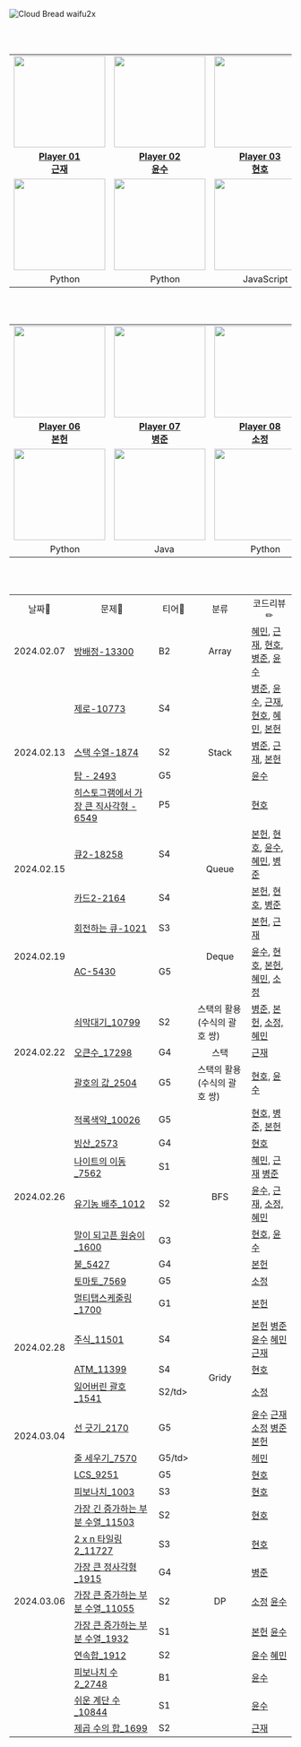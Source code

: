 ![Cloud Bread waifu2x](https://github.com/2024-goormKDT-goormBread/Algorithm_Study/assets/53262430/04e30719-539e-47f8-ba74-e960faad08f2)

<br/><br/>

<div align='center'>
  <table>
    <tr>
      <td align="center"><a href="https://github.com/tjrmswo"><img src="https://avatars.githubusercontent.com/u/93309061?v=4" width="163px; style="vertical-align:top" alt=""/>
      <td align="center"><a href="https://github.com/Berygna"><img src="https://avatars.githubusercontent.com/u/18259766?v=4" width="163px; style="vertical-align:top" alt=""/>
      <td align="center"><a href="https://github.com/SWARVY"><img src="https://avatars.githubusercontent.com/u/53262430?v=4" width="163px; style="vertical-align:top" alt=""/>
      <td align="center"><a href="https://github.com/Hong-sungshin"><img src="https://avatars.githubusercontent.com/u/90171904?v=4" width="163px; style="vertical-align:top" alt=""/>
    </tr>
    <tr>
      <td align="center"><a href="https://github.com/tjrmswo"><b>Player 01<br/>근재</b></a></td>
      <td align="center"><a href="https://github.com/Berygna"><b>Player 02</br>윤수</b></a></td>
      <td align="center"><a href="https://github.com/SWARVY"><b>Player 03<br/>현호</b></a></td>
      <td align="center"><a href="https://github.com/Hong-sungshin"><b>Player 04<br/>혜민</b></a></td>
    </tr>
    <tr>
      <td align="center"><a href="https://solved.ac/profile/tjdrufeorhdzja"><img src="http://mazassumnida.wtf/api/v2/generate_badge?boj=tjdrufeorhdzja" style="vertical-align:top" width="163px;" /></a></td>
      <td align="center"><a href="https://solved.ac/profile/berygna"><img src="http://mazassumnida.wtf/api/v2/generate_badge?boj=berygna" style="vertical-align:top" width="163px;" /></a></td>
      <td align="center"><a href="https://solved.ac/profile/alwaysawake0083"><img src="http://mazassumnida.wtf/api/v2/generate_badge?boj=alwaysawake0083" style="vertical-align:top" width="163px;" /></a></td>
      <td align="center"><a href="https://solved.ac/profile/haemin1107"><img src="http://mazassumnida.wtf/api/v2/generate_badge?boj=haemin1107" style="vertical-align:top" width="163px;" /></a></td>
    </tr>
    <tr>
      <td align="center"><img src="https://user-images.githubusercontent.com/112257466/210311699-6c37f4db-d683-4b2f-8ff0-7d1354d32c61.png" width="15px"/> Python</td>
      <td align="center"><img src="https://user-images.githubusercontent.com/112257466/210311699-6c37f4db-d683-4b2f-8ff0-7d1354d32c61.png" width="15px"/> Python</td>
      <td align="center"><img src="https://user-images.githubusercontent.com/112257466/215278105-06ab07f1-ee1e-48e9-af62-0a02cc6d6039.png" width="15px"> JavaScript</td>
      <td align="center"><img src="https://user-images.githubusercontent.com/112257466/210311699-6c37f4db-d683-4b2f-8ff0-7d1354d32c61.png" width="15px"/> Python</td>
    </tr>
  </table>
</div>
<br/><br/>

<div align='center'>
  <table>
    <tr>
      <td align="center"><a href="https://github.com/nnevia"><img src="https://avatars.githubusercontent.com/u/129982345?v=4" width="163px; style="vertical-align:top" alt=""/>
      <td align="center"><a href="https://github.com/ByeongJun-Jang"><img src="https://avatars.githubusercontent.com/u/85213981?v=4" width="163px; style="vertical-align:top" alt=""/>
      <td align="center"><a href="https://github.com/ulthwjdwkd"><img src="https://avatars.githubusercontent.com/u/159230525?v=4" width="163px; style="vertical-align:top" alt=""/>
      <td align="center"><a href="https://github.com/"><img src="https://avatars.githubusercontent.com/u/45807407?v=4" width="163px; style="vertical-align:top" alt=""/>
    </tr>
    <tr>
      <td align="center"><a href="https://github.com/nnevia"><b>Player 06<br/>본헌</b></a></td>
      <td align="center"><a href="https://github.com/ByeongJun-Jang"><b>Player 07</br>병준</b></a></td>
      <td align="center"><a href="https://github.com/ulthwjdwkd"><b>Player 08<br/>소정</b></a></td>
      <td align="center"><a href="https://github.com/"><b>Player 09<br/>undefined</b></a></td>
    </tr>
    <tr>
      <td align="center"><a href="https://solved.ac/profile/darvin333"><img src="http://mazassumnida.wtf/api/v2/generate_badge?boj=darvin333" style="vertical-align:top" width="163px;" /></a></td>
      <td align="center"><a href="https://solved.ac/profile/qudwns8616"><img src="http://mazassumnida.wtf/api/v2/generate_badge?boj=qudwns8616" style="vertical-align:top" width="163px;" /></a></td>
      <td align="center"><a href="https://solved.ac/profile/"><img src="http://mazassumnida.wtf/api/v2/generate_badge?boj=" style="vertical-align:top" width="163px;" /></a></td>
      <td align="center"></td>
    </tr>
    <tr>
      <td align="center"><img src="https://user-images.githubusercontent.com/112257466/210311699-6c37f4db-d683-4b2f-8ff0-7d1354d32c61.png" width="15px"/> Python</td>
      <td align="center"><img src="https://user-images.githubusercontent.com/112257466/210312477-2c0ad52d-dc9a-4d1a-9d4e-b40f5088d1cb.png" width="12px"/>&nbsp;Java</td>
      <td align="center"><img src="https://user-images.githubusercontent.com/112257466/210311699-6c37f4db-d683-4b2f-8ff0-7d1354d32c61.png" width="15px"/> Python</td>
      <td align="center">undefined</td>
    </tr>
  </table>
</div>
<br/><br/>

<div align="center">
  <table>
  <tr align="center">
    <td>날짜📆</td>
    <td>문제📝</td>
    <td>티어🥇</td>
    <td>분류</td>
    <td>코드리뷰✏</td>
  </tr>
  <tr>
    <td>2024.02.07</td>
    <td><a href="https://www.acmicpc.net/problem/13300">방배정-13300</a></td>
    <td>B2</td>
    <td align="center">Array </td>
    <td>
      <a href="https://github.com/2024-goormKDT-goormBread/Algorithm_Study/blob/main/%ED%98%9C%EB%AF%BC/BOJ_13300.py">혜민</a>,
      <a href="https://github.com/2024-goormKDT-goormBread/Algorithm_Study/blob/main/%EA%B7%BC%EC%9E%AC/BOJ_13300.py">근재</a>,
      <a href="https://github.com/2024-goormKDT-goormBread/Algorithm_Study/blob/main/%ED%98%84%ED%98%B8/BOJ_13300.js">현호</a>,
      <a href="https://github.com/2024-goormKDT-goormBread/Algorithm_Study/blob/main/%EB%B3%91%EC%A4%80/BOJ_13300.py">병준</a>,
      <a href="https://github.com/2024-goormKDT-goormBread/Algorithm_Study/blob/main/%EC%9C%A4%EC%88%98/BOJ_13300.py">윤수</a>
    </td>
  </tr>
  <tr>
    <td rowspan='4'>2024.02.13</td>
    <td><a href="https://www.acmicpc.net/problem/13300">제로-10773</a></td>
    <td>S4</td> 
    <td rowspan='4' align="center">Stack</td>
    <td>
      <a href="https://github.com/2024-goormKDT-goormBread/Algorithm_Study/blob/main/BOJ_10773.java">병준</a>,
      <a href="https://github.com/2024-goormKDT-goormBread/Algorithm_Study/blob/main/%EC%9C%A4%EC%88%98/BOJ_10773.py">윤수</a>,
      <a href="https://github.com/2024-goormKDT-goormBread/Algorithm_Study/blob/main/%EA%B7%BC%EC%9E%AC/BOJ_10773.py">근재</a>,
      <a href="https://github.com/2024-goormKDT-goormBread/Algorithm_Study/blob/main/%ED%98%84%ED%98%B8/BOJ_10773.js">현호</a>,
      <a href="https://github.com/2024-goormKDT-goormBread/Algorithm_Study/blob/main/%ED%98%9C%EB%AF%BC/BOJ_10773.py">혜민</a>,
      <a href="https://github.com/2024-goormKDT-goormBread/Algorithm_Study/blob/main/%EB%B3%B8%ED%97%8C/BOJ_10773.py">본헌</a>
    </td>
  </tr>
  <tr>
    <td><a href="https://www.acmicpc.net/problem/1874">스택 수열-1874</a></td>
    <td>S2</td>
    <td>
      <a href="https://github.com/2024-goormKDT-goormBread/Algorithm_Study/blob/main/BOJ_1874.java">병준</a>,
      <a href="https://github.com/2024-goormKDT-goormBread/Algorithm_Study/blob/main/%EA%B7%BC%EC%9E%AC/BOJ_1874.py">근재</a>,
      <a href="https://github.com/2024-goormKDT-goormBread/Algorithm_Study/blob/main/%EB%B3%B8%ED%97%8C/BOJ_1874.py">본헌</a>
    </td>
  </tr>
  <tr>
    <td><a href="https://www.acmicpc.net/problem/2493">탑 - 2493</a></td>
    <td>G5</td>
    <td>
      <a href="https://github.com/2024-goormKDT-goormBread/Algorithm_Study/blob/main/%EC%9C%A4%EC%88%98/BOJ_2493.py">윤수</a>
    </td>
  </tr>
  <tr>
    <td><a href="https://www.acmicpc.net/problem/6549">히스토그램에서 가장 큰 직사각형 - 6549</a></td>
    <td>P5</td>
    <td>
      <a href="https://github.com/2024-goormKDT-goormBread/Algorithm_Study/blob/main/%ED%98%84%ED%98%B8/BOJ_6549.js">현호</a>
    </td>
  </tr>
  
  <tr>
    <td rowspan='2'>2024.02.15</td>
    <td><a href="https://www.acmicpc.net/problem/18258">큐2-18258</a></td>
    <td>S4</td>
    <td rowspan='2' align="center">Queue</td>
    <td>
      <a href="https://github.com/2024-goormKDT-goormBread/Algorithm_Study/blob/main/%EB%B3%B8%ED%97%8C/BOJ_18258.py">본헌</a>,
      <a href="https://github.com/2024-goormKDT-goormBread/Algorithm_Study/blob/main/%ED%98%84%ED%98%B8/BOJ_18258.js">현호</a>,
      <a href="https://github.com/2024-goormKDT-goormBread/Algorithm_Study/blob/main/%EC%9C%A4%EC%88%98/BOJ_18258.py">윤수</a>,
      <a href="https://github.com/2024-goormKDT-goormBread/Algorithm_Study/blob/main/%ED%98%9C%EB%AF%BC/BOJ_18258.py">혜민</a>,
      <a href="https://github.com/2024-goormKDT-goormBread/Algorithm_Study/blob/main/%EB%B3%91%EC%A4%80/BOJ_18258.java">병준</a>
    </td>
  </tr>
  <tr>
    <td><a href="https://www.acmicpc.net/problem/2164">카드2-2164</a></td>
    <td>S4</td>
    <td>
      <a href="https://github.com/2024-goormKDT-goormBread/Algorithm_Study/blob/main/%EB%B3%B8%ED%97%8C/BOJ_2164.py">본헌</a>,
      <a href="https://github.com/2024-goormKDT-goormBread/Algorithm_Study/blob/main/%ED%98%84%ED%98%B8/BOJ_2164.js">현호</a>,
      <a href="https://github.com/2024-goormKDT-goormBread/Algorithm_Study/blob/main/%EB%B3%91%EC%A4%80/BOJ_2164.java">병준</a>
    </td>
  </tr>
  <tr>
    <td rowspan='2'>2024.02.19</td>
    <td><a href="https://www.acmicpc.net/problem/1021">회전하는 큐-1021</a></td>
    <td>S3</td>
    <td rowspan='2' align="center">Deque</td>
    <td>
      <a href="https://github.com/2024-goormKDT-goormBread/Algorithm_Study/blob/main/%EB%B3%B8%ED%97%8C/BOJ_1021.py">본헌</a>,
      <a href="https://github.com/2024-goormKDT-goormBread/Algorithm_Study/blob/main/%EA%B7%BC%EC%9E%AC/Deque/BOJ_1021.py">근재</a>
    </td>
  </tr>
  <tr>
    <td><a href="https://www.acmicpc.net/problem/5430">AC-5430</a></td>
    <td>G5</td>
    <td>
      <a href="https://github.com/2024-goormKDT-goormBread/Algorithm_Study/blob/main/%EC%9C%A4%EC%88%98/BOJ_5430.py">윤수</a>,
      <a href="https://github.com/2024-goormKDT-goormBread/Algorithm_Study/blob/main/%ED%98%84%ED%98%B8/BOJ_5430.js">현호</a>,
      <a href="https://github.com/2024-goormKDT-goormBread/Algorithm_Study/blob/main/%EB%B3%B8%ED%97%8C/BOJ_5430.py">본헌</a>,
      <a href="https://github.com/2024-goormKDT-goormBread/Algorithm_Study/blob/main/%ED%98%9C%EB%AF%BC/BOJ_5430.py">혜민</a>,
      <a href="https://github.com/2024-goormKDT-goormBread/Algorithm_Study/blob/main/%EC%86%8C%EC%A0%95/BOJ_5430.py">소정</a>
    </td>
  </tr>
  <tr>
    <td rowspan='3'>2024.02.22</td>
    <td><a href="https://www.acmicpc.net/problem/10799">쇠막대기_10799</a></td>
    <td>S2</td>
    <td >스택의 활용(수식의 괄호 쌍)</td>
    <td>
      <a href="https://github.com/2024-goormKDT-goormBread/Algorithm_Study/blob/main/%EB%B3%91%EC%A4%80/BOJ_10799.java">병준,</a>
      <a href="https://github.com/2024-goormKDT-goormBread/Algorithm_Study/blob/main/%EB%B3%B8%ED%97%8C/BOJ_10799.py">본헌,</a>
      <a href="https://github.com/2024-goormKDT-goormBread/Algorithm_Study/blob/main/%EC%86%8C%EC%A0%95/BOJ_10779.py">소정,</a>
      <a href="https://github.com/2024-goormKDT-goormBread/Algorithm_Study/blob/main/%ED%98%9C%EB%AF%BC/BOJ_10799.py">혜민</a>
    </td>
  </tr>
  <tr>
    <td><a href="https://www.acmicpc.net/problem/17298">오큰수_17298</a></td>
    <td>G4</td>
    <td align="center">스택</td>
    <td>
      <a href="https://github.com/2024-goormKDT-goormBread/Algorithm_Study/blob/main/%EA%B7%BC%EC%9E%AC/Stack/BOJ_17298.py">근재</a>  
    </td>
  </tr>
  <tr>
    <td><a href="https://www.acmicpc.net/problem/2504">괄호의 값_2504</a></td>
    <td>G5</td>
    <td>스택의 활용(수식의 괄호 쌍)</td>
    <td>
      <a href="https://github.com/2024-goormKDT-goormBread/Algorithm_Study/blob/main/%ED%98%84%ED%98%B8/BOJ_2504.js">현호,</a>
      <a href="https://github.com/2024-goormKDT-goormBread/Algorithm_Study/blob/main/%EC%9C%A4%EC%88%98/BOJ_2504.py">윤수</a>
    </td>
  </tr>
  <tr>
    <td rowspan='7'>2024.02.26</td>
    <td><a href="https://www.acmicpc.net/problem/10026">적록색약_10026</a></td>
    <td>G5</td>
    <td rowspan='7' align="center" >BFS</td>
    <td>
      <a href="https://github.com/2024-goormKDT-goormBread/Algorithm_Study/blob/main/%ED%98%84%ED%98%B8/BOJ_10026.js">현호,</a>
      <a href="https://github.com/2024-goormKDT-goormBread/Algorithm_Study/blob/main/%EB%B3%91%EC%A4%80/BOJ_10026.java">병준,</a>
      <a href="https://github.com/2024-goormKDT-goormBread/Algorithm_Study/blob/main/%EB%B3%B8%ED%97%8C/BOJ_10026.py">본헌</a>
    </td>
  </tr>
  <tr>
    <td><a href="https://www.acmicpc.net/problem/2573">빙산_2573</a></td>
    <td>G4</td>
    <td>
      <a href="https://github.com/2024-goormKDT-goormBread/Algorithm_Study/blob/main/%ED%98%84%ED%98%B8/BOJ_2573.js">현호</a>
    </td>
  </tr>
  <tr>
    <td><a href="https://www.acmicpc.net/problem/7562">나이트의 이동_7562</a></td>
    <td>S1</td>
    <td>
      <a href="https://github.com/2024-goormKDT-goormBread/Algorithm_Study/blob/main/%ED%98%9C%EB%AF%BC/BOJ_7562.py">혜민,</a>
      <a href="https://github.com/2024-goormKDT-goormBread/Algorithm_Study/blob/main/%EA%B7%BC%EC%9E%AC/BFS/BOJ_7562.py">근재</a>
      <a href="https://github.com/2024-goormKDT-goormBread/Algorithm_Study/blob/main/%EB%B3%91%EC%A4%80/BOJ_7562.java">병준</a>
    </td>
  </tr>
  <tr>
    <td><a href="https://www.acmicpc.net/problem/1012">유기농 배추_1012</a></td>
    <td>S2</td>
    <td>
      <a href="https://github.com/2024-goormKDT-goormBread/Algorithm_Study/blob/main/%EC%9C%A4%EC%88%98/BOJ_1012.py">윤수,</a>
      <a href="https://github.com/2024-goormKDT-goormBread/Algorithm_Study/blob/main/%EA%B7%BC%EC%9E%AC/BFS/BOJ_1012.py">근재,</a>
      <a href="https://github.com/2024-goormKDT-goormBread/Algorithm_Study/blob/main/%EC%86%8C%EC%A0%95/BOJ_1012.py">소정,</a>
      <a href="https://github.com/2024-goormKDT-goormBread/Algorithm_Study/blob/main/%ED%98%9C%EB%AF%BC/BOJ_1012.py">혜민</a>
    </td>
  </tr>
  <tr>
    <td><a href="https://www.acmicpc.net/problem/1600">말이 되고픈 원숭이_1600</a></td>
    <td>G3</td>
    <td>
      <a href="https://github.com/2024-goormKDT-goormBread/Algorithm_Study/blob/main/%ED%98%84%ED%98%B8/BOJ_1600.js">현호,</a>
      <a href="https://github.com/2024-goormKDT-goormBread/Algorithm_Study/blob/main/%EC%9C%A4%EC%88%98/BOJ_1600.py">윤수</a>
    </td>
  </tr>
   <tr>
    <td><a href="https://www.acmicpc.net/problem/5427">불_5427</a></td>
    <td>G4</td>
    <td>
      <a href="https://github.com/2024-goormKDT-goormBread/Algorithm_Study/blob/main/%EB%B3%B8%ED%97%8C/BOJ_5427.py">본헌</a>
    </td>
  </tr>
  <tr>
    <td><a href="https://www.acmicpc.net/problem/7569">토마토_7569</a></td>
    <td>G5</td>
    <td>
      <a href="https://github.com/2024-goormKDT-goormBread/Algorithm_Study/blob/main/%EC%86%8C%EC%A0%95/BOJ_7569.py">소정</a>
    </td>
  </tr>
   <tr>
    <td rowspan='4'>2024.02.28</td>
    <td><a href="https://www.acmicpc.net/problem/1700">멀티탭스케줄링_1700</a></td>
    <td>G1</td>
    <td rowspan='6' align="center" >Gridy</td>
    <td>      
      <a href="https://github.com/2024-goormKDT-goormBread/Algorithm_Study/blob/main/%EB%B3%B8%ED%97%8C/BOJ_1700.py">본헌</a>
    </td>
  </tr>
  <tr>
    <td><a href="https://www.acmicpc.net/problem/11501">주식_11501</a></td>
    <td>S4</td>
    <td>      
      <a href="https://github.com/2024-goormKDT-goormBread/Algorithm_Study/blob/main/%EB%B3%B8%ED%97%8C/BOJ_11501.py">본헌</a>
      <a href="https://github.com/2024-goormKDT-goormBread/Algorithm_Study/blob/main/%EB%B3%91%EC%A4%80/BOJ_11501.java">병준</a>
      <a href="https://github.com/2024-goormKDT-goormBread/Algorithm_Study/blob/main/%EC%9C%A4%EC%88%98/BOJ_11501.py">윤수</a>
      <a href="https://github.com/2024-goormKDT-goormBread/Algorithm_Study/blob/main/%ED%98%9C%EB%AF%BC/BOJ_11501.py">혜민</a>
      <a href="https://github.com/2024-goormKDT-goormBread/Algorithm_Study/blob/main/%EA%B7%BC%EC%9E%AC/Gridy/BOJ_11501.py">근재</a>
    </td>
  </tr>
  <tr>
    <td><a href="https://www.acmicpc.net/problem/11399">ATM_11399</a></td>
    <td>S4</td>
    <td>      
      <a href="https://github.com/2024-goormKDT-goormBread/Algorithm_Study/blob/main/%ED%98%84%ED%98%B8/BOJ_11399.js">현호</a>
    </td>
  </tr>
  <tr>
    <td><a href="https://www.acmicpc.net/problem/1541">잃어버린 괄호_1541</a></td>
    <td>S2/td>
    <td>      
      <a href="https://github.com/2024-goormKDT-goormBread/Algorithm_Study/blob/main/%EC%86%8C%EC%A0%95/BOJ_1541.py">소정</a>
    </td>
  </tr>
   <tr>
    <td rowspan='2'>2024.03.04</td>
    <td><a href="https://www.acmicpc.net/problem/2170">선 긋기_2170</a></td>
    <td>G5</td>
    <td>      
      <a href="https://github.com/2024-goormKDT-goormBread/Algorithm_Study/blob/main/%EC%9C%A4%EC%88%98/BOJ_2170.py">윤수</a>
      <a href="https://github.com/2024-goormKDT-goormBread/Algorithm_Study/blob/main/%EA%B7%BC%EC%9E%AC/Gridy/BOJ_2170.py">근재</a>
      <a href="https://github.com/2024-goormKDT-goormBread/Algorithm_Study/blob/main/%EC%86%8C%EC%A0%95/BOJ_2170.py">소정</a>
      <a href="https://github.com/2024-goormKDT-goormBread/Algorithm_Study/blob/main/%EB%B3%91%EC%A4%80/BOJ_2170.java">병준</a>
      <a href="https://github.com/2024-goormKDT-goormBread/Algorithm_Study/blob/main/%EB%B3%B8%ED%97%8C/BOJ_2170.py">본헌</a>
    </td>
  </tr>
  <tr>
    <td><a href="https://www.acmicpc.net/problem/7570">줄 세우기_7570</a></td>
    <td>G5/td>
    <td>      
      <a href="https://github.com/2024-goormKDT-goormBread/Algorithm_Study/blob/main/%ED%98%9C%EB%AF%BC/BOJ_7570.py">헤민</a>
    </td>
  </tr>
   <tr>
    <td rowspan='11'>2024.03.06</td>
    <td><a href="https://www.acmicpc.net/problem/9251">LCS_9251</a></td>
    <td>G5</td>
    <td rowspan='11' align="center">DP</td>
    <td>      
      <a href="https://github.com/2024-goormKDT-goormBread/Algorithm_Study/blob/main/%ED%98%84%ED%98%B8/BOJ_9251.js">현호</a>
    </td>
  </tr>
  <tr>
    <td><a href="https://www.acmicpc.net/problem/1003">피보나치_1003</a></td>
    <td>S3</td>
    <td>      
      <a href="https://github.com/2024-goormKDT-goormBread/Algorithm_Study/blob/main/%ED%98%84%ED%98%B8/BOJ_1003.js">현호</a>
    </td>
  </tr>
  <tr>
    <td><a href="https://www.acmicpc.net/problem/11053">가장 긴 증가하는 부분 수열_11503</a></td>
    <td>S2</td>
    <td>      
      <a href="https://github.com/2024-goormKDT-goormBread/Algorithm_Study/blob/main/%ED%98%84%ED%98%B8/BOJ_11053.js">현호</a>
    </td>
  </tr>
  <tr>
    <td><a href="https://www.acmicpc.net/problem/11727">2 x n 타일링2_11727</a></td>
    <td>S3</td>
    <td>      
      <a href="https://github.com/2024-goormKDT-goormBread/Algorithm_Study/blob/main/%ED%98%84%ED%98%B8/BOJ_11727.js">현호</a>
    </td>
  </tr>
  <tr>
    <td><a href="https://www.acmicpc.net/problem/1915">가장 큰 정사각형_1915</a></td>
    <td>G4</td>
    <td>      
      <a href="https://github.com/2024-goormKDT-goormBread/Algorithm_Study/blob/main/%EB%B3%91%EC%A4%80/BOJ_1915.java">병준</a>
    </td>
  </tr>
  <tr>
    <td><a href="https://www.acmicpc.net/problem/11055">가장 큰 증가하는 부분 수열_11055</a></td>
    <td>S2</td>
    <td>      
      <a href="https://github.com/2024-goormKDT-goormBread/Algorithm_Study/blob/main/%EC%86%8C%EC%A0%95/BOJ_11055.py">소정</a>
      <a href="https://github.com/2024-goormKDT-goormBread/Algorithm_Study/blob/main/%EC%9C%A4%EC%88%98/BOJ_11055.py">윤수</a>
    </td>
  </tr>
  <tr>
    <td><a href="https://www.acmicpc.net/problem/1932">가장 큰 증가하는 부분 수열_1932</a></td>
    <td>S1</td>
    <td>      
      <a href="https://github.com/2024-goormKDT-goormBread/Algorithm_Study/blob/main/%EB%B3%B8%ED%97%8C/BOJ_1932.py">본헌</a>
      <a href="https://github.com/2024-goormKDT-goormBread/Algorithm_Study/blob/main/%EC%9C%A4%EC%88%98/BOJ_1932.py">윤수</a>
    </td>
  </tr>
  <tr>
    <td><a href="https://www.acmicpc.net/problem/1912">연속합_1912</a></td>
    <td>S2</td>
    <td>      
      <a href="https://github.com/2024-goormKDT-goormBread/Algorithm_Study/blob/main/%EC%9C%A4%EC%88%98/BOJ_1912.py">윤수</a>
      <a href="https://github.com/2024-goormKDT-goormBread/Algorithm_Study/blob/main/%ED%98%9C%EB%AF%BC/BOJ_1912.py">혜민</a>
    </td>
  </tr>
   <tr>
    <td><a href="https://www.acmicpc.net/problem/2748">피보나치 수 2_2748</a></td>
    <td>B1</td>
    <td>      
      <a href="https://github.com/2024-goormKDT-goormBread/Algorithm_Study/blob/main/%EC%9C%A4%EC%88%98/BOJ_2748.py">윤수</a>
    </td>
  </tr>
  <tr>
    <td><a href="https://www.acmicpc.net/problem/10844">쉬운 계단 수_10844</a></td>
    <td>S1</td>
    <td>      
      <a href="https://github.com/2024-goormKDT-goormBread/Algorithm_Study/blob/main/%EC%9C%A4%EC%88%98/BOJ_10844.py">윤수</a>
    </td>
  </tr>
  <tr>
    <td><a href="https://www.acmicpc.net/problem/1699">제곱 수의 합_1699</a></td>
    <td>S2</td>
    <td>      
      <a href="https://github.com/2024-goormKDT-goormBread/Algorithm_Study/blob/main/%EA%B7%BC%EC%9E%AC/DP/BOJ_1699.py">근재</a>
    </td>
  </tr>
</table>
  
</div>
